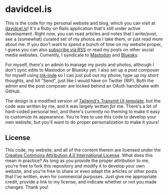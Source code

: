 # davidcel.is

This is the code for my personal website and blog, which you can visit at [davidcel.is](https://davidcel.is/)! It's a Ruby on Rails application that's still under active development. Right now, you can read articles and notes that I write/post, see a (somewhat) curated set of my photos as I take them, or just read more about me. If you don't want to spend a bunch of time on my website proper, I guess you can also [subscribe via RSS](https://davidcel.is/feeds/main) or read my posts on other social media websites. Currently, I syndicate to [Mastodon](https://xoxo.zone/@davidcelis) and [Bluesky](https://bsky.app/profile/davidcel.is).

For myself, there's an admin to manage my posts and photos, although I don't sync edits to Mastodon or Bluesky yet. I also set up a post composer for myself using [ink-mde](https://github.com/davidmyersdev/ink-mde) so I can just pull out my phone, type up my short thoughts, and hit "Send", just like I would have on Twitter (RIP). Both the admin and the post composer are locked behind an OAuth handshake with GitHub.

The design is a modified version of [Tailwind's Transmit UI template](https://tailwindui.com/templates/transmit), but the code was written by me, and it was largely written _for_ me. There's a lot of hard-coded personal text, and there's currently no theming to make it easy to customize its appearance. You're free to use this code to develop your own website, but you'll want to do proper personalization to make it yours!

## License

This code, my website, and all of the content therein are licensed under the [Creative Commons Attribution 4.0 International License](https://creativecommons.org/licenses/by/4.0/). What does this mean in practice? As long as you provide the proper attribution to me, you're free to fork this repository and modify it to develop your own website, and you're free to share or even adapt the articles or other posts that I've written, even for commercial purposes. Just give me appropriate credit, provide a link to my license, and indicate whether or not you made changes. Thank you!
